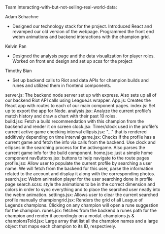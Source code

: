 Team Interacting-with-but-not-selling-real-world-data:

Adam Schachne
- Designed our technology stack for the project. Introduced React and revamped our old version of the webpage. Programmed the front end webm animations and backend interactions with the champion grid.

Kelvin Pan
- Designed the analysis page and the data visualization for player roles. Worked on front end design and set up scss for the project

Timothy Bian
- Set up backend calls to Riot and data APIs for champion builds and runes and utilized them in frontend components.

server.js: The backend node server set up with express. Also sets up all of our backend Riot API calls using LeagueJs wrapper.
App.js: Creates the React app with routes to each of our main component pages.
index.js: Set up to export the app for Node.
analysis.jsx: Analyze the current profile's match history and draw a chart with their past 10 roles.  
build.jsx: Fetch a build recommendation with this champion from the backend and render it on screen
clock.jsx: Timer/clock used in the profile's current active game checking interval
ellipsis.jsx: "..." that is rendered additively depending on time interval
game.jsx: Checks if the profile has a current game and fetch the info via calls from the backend. Use clock and ellipses in the searching process for the activegame. Also parses the current game info for the build component.
home.jsx: just a simple home component
navButtons.jsx: buttons to help navigate to the route pages 
profile.jsx: Allow user to populate the current profile by searching a user name. We will fetch from the backend for this user, parse the information related to the account and display it along with the corresponding photos.
search.jsx: Webm animation player for the user searching done in profile page
search.scss: style the animations to be in the correct dimension and colors in order to sync everything and to place the searched user neatly into the webm animation.
settings.jsx: Allows user to clear the current searched profile manually
championgrid.jsx: Renders the grid of all League of Legends champions. Clicking on any champion will open a rune suggestion for the champion.
runes.jsx: fetches from the backend a runes path for the champion and render it accordingly on a modal.
champions.js & championsToId.jsx: Large array that list all the champion names and a large object that maps each champion to its ID, respectively.






